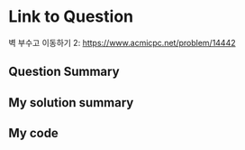# Link to Question

벽 부수고 이동하기 2: https://www.acmicpc.net/problem/14442

## Question Summary

## My solution summary

## My code
